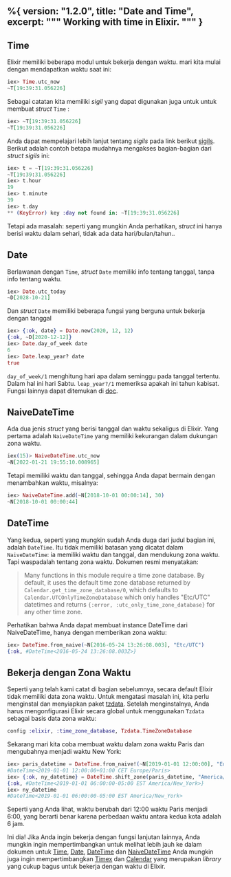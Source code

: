 %{
  version: "1.2.0",
  title: "Date and Time",
  excerpt: """
  Working with time in Elixir.
  """
}
---

## Time

Elixir memiliki beberapa modul untuk bekerja dengan waktu.
mari kita mulai dengan mendapatkan waktu saat ini:

```elixir
iex> Time.utc_now
~T[19:39:31.056226]
```

Sebagai catatan kita memiliki *sigil* yang dapat digunakan juga untuk untuk membuat *struct* `Time` :

```elixir
iex> ~T[19:39:31.056226]
~T[19:39:31.056226]
```

Anda dapat mempelajari lebih lanjut tentang *sigils* pada link berikut [sigils](/en/lessons/basics/sigils).
Berikut adalah contoh betapa mudahnya mengakses bagian-bagian dari *struct* *sigils* ini:

```elixir
iex> t = ~T[19:39:31.056226]
~T[19:39:31.056226]
iex> t.hour
19
iex> t.minute
39
iex> t.day
** (KeyError) key :day not found in: ~T[19:39:31.056226]
```
Tetapi ada masalah: seperti yang mungkin Anda perhatikan, *struct* ini hanya berisi waktu dalam sehari, tidak ada data hari/bulan/tahun..

## Date

Berlawanan dengan `Time`, *struct* `Date` memiliki info tentang tanggal, tanpa info tentang waktu.

```elixir
iex> Date.utc_today
~D[2028-10-21]
```

Dan *struct* `Date` memiliki beberapa fungsi yang berguna untuk bekerja dengan tanggal

```elixir
iex> {:ok, date} = Date.new(2020, 12, 12)
{:ok, ~D[2020-12-12]}
iex> Date.day_of_week date
6
iex> Date.leap_year? date
true
```

`day_of_week/1` menghitung hari apa dalam seminggu pada tanggal tertentu.
Dalam hal ini hari Sabtu.
`leap_year?/1` memeriksa apakah ini tahun kabisat.
Fungsi lainnya dapat ditemukan di [doc](https://hexdocs.pm/elixir/Date.html).

## NaiveDateTime

Ada dua jenis *struct* yang berisi tanggal dan waktu sekaligus di Elixir.
Yang pertama adalah `NaiveDateTime` yang memiliki kekurangan dalam dukungan zona waktu.

```elixir
iex(15)> NaiveDateTime.utc_now
~N[2022-01-21 19:55:10.008965]
```

Tetapi memiliki waktu dan tanggal, sehingga Anda dapat bermain dengan menambahkan waktu, misalnya:

```elixir
iex> NaiveDateTime.add(~N[2018-10-01 00:00:14], 30)
~N[2018-10-01 00:00:44]
```

## DateTime

Yang kedua, seperti yang mungkin sudah Anda duga dari judul bagian ini, adalah `DateTime`.
Itu tidak memiliki batasan yang dicatat dalam `NaiveDateTime`: ia memiliki waktu dan tanggal, dan mendukung zona waktu.
Tapi waspadalah tentang zona waktu. Dokumen resmi menyatakan:

> Many functions in this module require a time zone database. By default, it uses the default time zone database returned by `Calendar.get_time_zone_database/0`, which defaults to `Calendar.UTCOnlyTimeZoneDatabase` which only handles "Etc/UTC" datetimes and returns `{:error, :utc_only_time_zone_database}` for any other time zone.

Perhatikan bahwa Anda dapat membuat instance DateTime dari NaiveDateTime, hanya dengan memberikan zona waktu:

```elixir
iex> DateTime.from_naive(~N[2016-05-24 13:26:08.003], "Etc/UTC")
{:ok, #DateTime<2016-05-24 13:26:08.003Z>}
```

## Bekerja dengan Zona Waktu

Seperti yang telah kami catat di bagian sebelumnya, secara default Elixir tidak memiliki data zona waktu.
Untuk mengatasi masalah ini, kita perlu menginstal dan menyiapkan paket [tzdata](https://github.com/lau/tzdata).
Setelah menginstalnya, Anda harus mengonfigurasi Elixir secara global untuk menggunakan `Tzdata` sebagai basis data zona waktu:

```elixir
config :elixir, :time_zone_database, Tzdata.TimeZoneDatabase
```

Sekarang mari kita coba membuat waktu dalam zona waktu Paris dan mengubahnya menjadi waktu New York:

```elixir
iex> paris_datetime = DateTime.from_naive!(~N[2019-01-01 12:00:00], "Europe/Paris")
#DateTime<2019-01-01 12:00:00+01:00 CET Europe/Paris>
iex> {:ok, ny_datetime} = DateTime.shift_zone(paris_datetime, "America/New_York")
{:ok, #DateTime<2019-01-01 06:00:00-05:00 EST America/New_York>}
iex> ny_datetime
#DateTime<2019-01-01 06:00:00-05:00 EST America/New_York>
```

Seperti yang Anda lihat, waktu berubah dari 12:00 waktu Paris menjadi 6:00, yang berarti benar karena perbedaan waktu antara kedua kota adalah 6 jam.

Ini dia! Jika Anda ingin bekerja dengan fungsi lanjutan lainnya, Anda mungkin ingin mempertimbangkan untuk melihat lebih jauh ke dalam dokumen untuk [Time](https://hexdocs.pm/elixir/Time.html), [Date](https://hexdocs.pm/elixir/Date.html), [DateTime](https://hexdocs.pm/elixir/DateTime.html) dan [NaiveDateTime](https://hexdocs.pm/elixir/NaiveDateTime.html)
Anda mungkin juga ingin mempertimbangkan [Timex](https://github.com/bitwalker/timex) dan [Calendar](https://github.com/lau/calendar) yang merupakan *library* yang cukup bagus untuk bekerja dengan waktu di Elixir.
